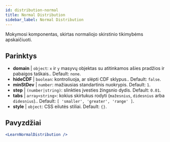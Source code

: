 ```yaml
---
id: distribution-normal
title: Normal Distribution
sidebar_label: Normal Distribution
---
```


Mokymosi komponentas, skirtas normaliojo skirstinio tikimybėms apskaičiuoti.

## Parinktys

* __domain__ | `object`: `x` ir `y` masyvų objektas su atitinkamos ašies pradžios ir pabaigos taškais.. Default: `none`.
* __hideCDF__ | `boolean`: kontroliuoja, ar slėpti CDF sklypus.. Default: `false`.
* __minStDev__ | `number`: mažiausias standartinis nuokrypis. Default: `1`.
* __step__ | `(number|string)`: slinkties įvesties žingsnio dydis. Default: `0.01`.
* __tabs__ | `array<string>`: kokius skirtukus rodyti (`mažesnius`, `didesnius` arba `didesnius`).. Default: `[
  'smaller',
  'greater',
  'range'
]`.
* __style__ | `object`: CSS eilutės stiliai. Default: `{}`.


## Pavyzdžiai

```jsx live
<LearnNormalDistribution />
```

